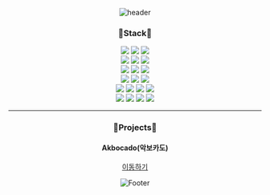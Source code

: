 <div align=center>
  
![header](https://capsule-render.vercel.app/api?type=waving&color=7DCE13&height=250&section=header&text=CDGDG의%20깃-허브&fontColor=FFFFFF&fontSize=60)

  <h3>🐢Stack🐢</h3>
  
  <img src="https://img.shields.io/badge/Python-3776AB?style=for-the-badge&logo=Python&logoColor=white">
  <img src="https://img.shields.io/badge/Java-Orange?style=for-the-badge&logo=Java&logoColor=white">
  <img src="https://img.shields.io/badge/Android-3DDC84?style=for-the-badge&logo=Android&logoColor=white">
  <br>
  <img src="https://img.shields.io/badge/HTML5-E34F26?style=for-the-badge&logo=HTML5&logoColor=white">
  <img src="https://img.shields.io/badge/CSS3-1572B6?style=for-the-badge&logo=CSS3&logoColor=white">
  <img src="https://img.shields.io/badge/JavaScript-F7DF1E?style=for-the-badge&logo=JavaScript&logoColor=white">
  <br>
  <img src="https://img.shields.io/badge/Numpy-013243?style=for-the-badge&logo=Numpy&logoColor=white">
  <img src="https://img.shields.io/badge/pandas-150458?style=for-the-badge&logo=pandas&logoColor=white">
  <img src="https://img.shields.io/badge/TensorFlow-FF6F00?style=for-the-badge&logo=TensorFlow&logoColor=white">
  <br>
  <img src="https://img.shields.io/badge/django-092E20?style=for-the-badge&logo=django&logoColor=white">
  <img src="https://img.shields.io/badge/PyQT-41CD52?style=for-the-badge&logo=qt&logoColor=white">
  <img src="https://img.shields.io/badge/spring-6DB33F?style=for-the-badge&logo=spring&logoColor=white">
  <br>
  <img src="https://img.shields.io/badge/mysql-4479A1?style=for-the-badge&logo=mysql&logoColor=white">
  <img src="https://img.shields.io/badge/sqlite-003B57?style=for-the-badge&logo=sqlite&logoColor=white">
  <img src="https://img.shields.io/badge/oracle-F80000?style=for-the-badge&logo=oracle&logoColor=white">
  <img src="https://img.shields.io/badge/firebase-FFCA28?style=for-the-badge&logo=firebase&logoColor=white">
  <br>
  <img src="https://img.shields.io/badge/eclipse-2C2255?style=for-the-badge&logo=eclipse&logoColor=white">
  <img src="https://img.shields.io/badge/pycharm-000000?style=for-the-badge&logo=pycharm&logoColor=white">
  <img src="https://img.shields.io/badge/vscode-007ACC?style=for-the-badge&logo=Visual Studio Code&logoColor=white">
  <img src="https://img.shields.io/badge/jupyter-F37626?style=for-the-badge&logo=jupyter&logoColor=white">

  <hr>
  
  <h3>🦖Projects🦖</h3>
  
  #### Akbocado(악보카도)
  
  <a href="https://github.com/CDGDG/Akbocado" target='_blank'>이동하기</a>
  
  
![Footer](https://capsule-render.vercel.app/api?type=waving&color=7DCE13&height=200&section=footer)
  
<div align=center>
